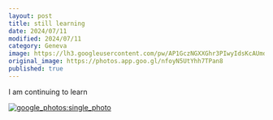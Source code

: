 ```yaml
---
layout: post
title: still learning
date: 2024/07/11
modified: 2024/07/11
category: Geneva
image: https://lh3.googleusercontent.com/pw/AP1GczNGXXGhr3PIwyIdsKcAUmd1rZxvI2YZ13a_XhWf-DBqz6ieP9oLWyC2ylTxtOy_3IDOMi84h-L94_MgfDGe2bOstQqWEUHzbZHSF3RO3ar5tigP8LJ2=s0-no
original_image: https://photos.app.goo.gl/nfoyN5UtYhh7TPan8
published: true
---
```


I am continuing to learn


[![google_photos:single_photo](https://lh3.googleusercontent.com/pw/AP1GczNGXXGhr3PIwyIdsKcAUmd1rZxvI2YZ13a_XhWf-DBqz6ieP9oLWyC2ylTxtOy_3IDOMi84h-L94_MgfDGe2bOstQqWEUHzbZHSF3RO3ar5tigP8LJ2)](https://photos.app.goo.gl/nfoyN5UtYhh7TPan8)











